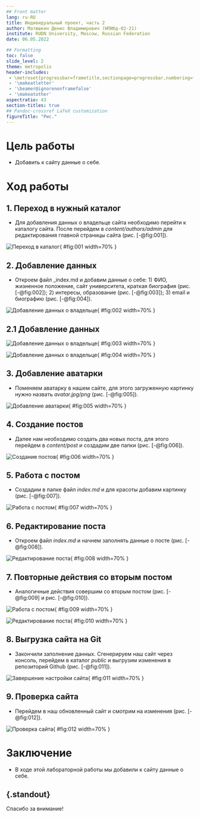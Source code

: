 ```yaml
---
## Front matter
lang: ru-RU
title: Индивидуальный проект, часть 2
author: Матюшкин Денис Владимирович (НПИбд-02-21)
institute: RUDN University, Moscow, Russian Federation
date: 06.05.2022

## Formatting
toc: false
slide_level: 2
theme: metropolis
header-includes: 
 - \metroset{progressbar=frametitle,sectionpage=progressbar,numbering=fraction}
 - '\makeatletter'
 - '\beamer@ignorenonframefalse'
 - '\makeatother'
aspectratio: 43
section-titles: true
## Pandoc-crossref LaTeX customization
figureTitle: "Рис."
---
```


# Цель работы

- Добавить к сайту данные о себе.

# Ход работы

## 1. Переход в нужный каталог
- Для добавления данных о владельце сайта необходимо перейти к каталогу сайта. После перейдем в *content/authors/admin* для редактирования главной страницы сайта (рис. [-@fig:001]).

![Переход в каталог](../report/image/1.png){ #fig:001 width=70% }

## 2. Добавление данных
- Откроем файл _index.md и добавим данные о себе: 1) ФИО, жизненное положение, сайт университета, краткая биография (рис. [-@fig:002]); 2) интересы, образование (рис. [-@fig:003]); 3) email и биографию (рис. [-@fig:004]).

![Добавление данных о владельце](../report/image/2.png){ #fig:002 width=70% }

## 2.1 Добавление данных

![Добавление данных о владельце](../report/image/3.png){ #fig:003 width=70% }

![Добавление данных о владельце](../report/image/4.png){ #fig:004 width=70% }

## 3. Добавление аватарки
- Поменяем аватарку в нашем сайте, для этого загруженную картинку нужно назвать *avatar.jpg/png* (рис. [-@fig:005]).

![Добавление аватарки](../report/image/5.png){ #fig:005 width=70% }

## 4. Создание постов
- Далее нам необходимо создать два новых поста, для этого перейдем в *content/post* и создадим две папки (рис. [-@fig:006]).

![Создание постов](../report/image/6.png){ #fig:006 width=70% }

## 5. Работа с постом
- Создадим в папке файл *index.md* и для красоты добавим картинку (рис. [-@fig:007]).

![Работа с постом](../report/image/7.png){ #fig:007 width=70% }

## 6. Редактирование поста
- Откроем файл *index.md* и начнем заполнять данные о посте (рис. [-@fig:008]).

![Редактирование поста](../report/image/8.png){ #fig:008 width=70% }

## 7. Повторные действия со вторым постом
- Аналогичные действия совершим со вторым постом (рис. [-@fig:009] и рис. [-@fig:010]).

![Работа с постом](../report/image/9.png){ #fig:009 width=70% }

![Редактирование поста](../report/image/10.png){ #fig:010 width=70% }

## 8. Выгрузка сайта на Git
- Закончили заполнение данных. Сгенерируем наш сайт через консоль, перейдем в каталог *public* и выгрузим изменения в репозиторий Github (рис. [-@fig:011]).

![Завершение настройки сайта](../report/image/11.png){ #fig:011 width=70% }

## 9. Проверка сайта
- Перейдем в наш обновленный сайт и смотрим на изменения (рис. [-@fig:012]).

![Проверка сайта](../report/image/12.png){ #fig:012 width=70% }

# Заключение 

- В ходе этой лабораторной работы мы добавили к сайту данные о себе.

## {.standout}

Спасибо за внимание!











